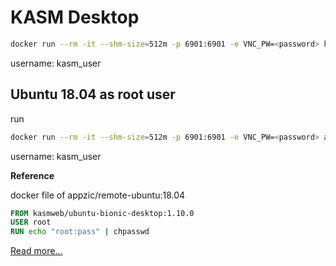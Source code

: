 # KASM Desktop

```bash
docker run --rm -it --shm-size=512m -p 6901:6901 -e VNC_PW=<password> kasmweb/desktop:1.14.0
```

username: kasm_user

## Ubuntu 18.04 as root user
run 
```bash
docker run --rm -it --shm-size=512m -p 6901:6901 -e VNC_PW=<password> appzic/remote-ubuntu:18.04
```
username: kasm_user

**Reference**

docker file of appzic/remote-ubuntu:18.04
```Dockerfile
FROM kasmweb/ubuntu-bionic-desktop:1.10.0
USER root
RUN echo "root:pass" | chpasswd
```

[Read more...](https://hub.docker.com/r/kasmweb/desktop)